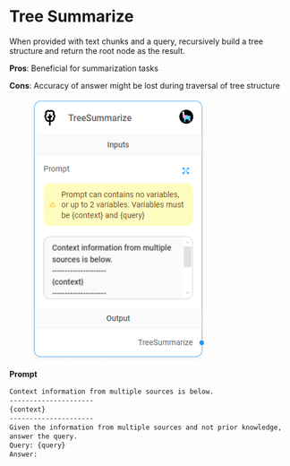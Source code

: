 # Tree Summarize

When provided with text chunks and a query, recursively build a tree structure and return the root node as the result.&#x20;

**Pros**: Beneficial for summarization tasks

**Cons**: Accuracy of answer might be lost during traversal of tree structure

<figure><img src="../../../.gitbook/assets/image (7) (1) (1).png" alt=""><figcaption></figcaption></figure>

**Prompt**

```
Context information from multiple sources is below.
---------------------
{context}
---------------------
Given the information from multiple sources and not prior knowledge, answer the query.
Query: {query}
Answer:
```
